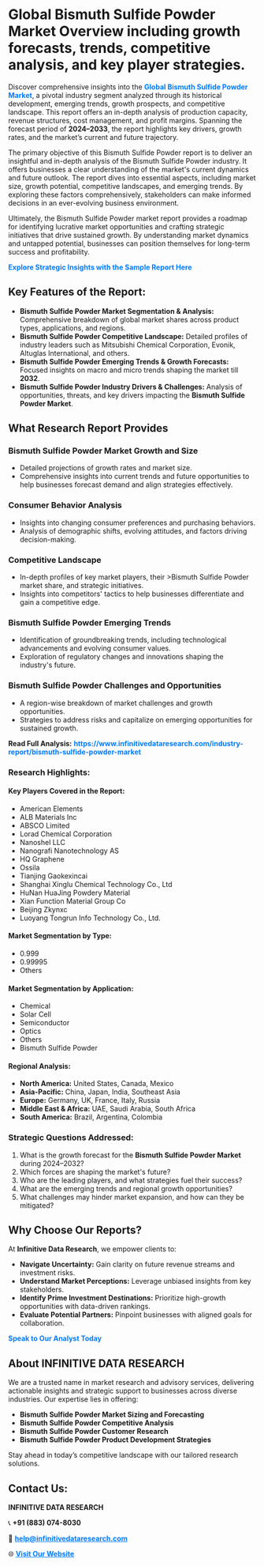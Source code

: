 <h1>Global Bismuth Sulfide Powder Market Overview including growth forecasts, trends, competitive analysis, and key player strategies.</h1>
<p>
Discover comprehensive insights into the 
<a href="https://www.infinitivedataresearch.com/industry-report/bismuth-sulfide-powder-market" rel="dofollow" style="color: #007BFF; text-decoration: none;"><strong>Global Bismuth Sulfide Powder Market</strong></a>, a pivotal industry segment analyzed through its historical development, emerging trends, growth prospects, and competitive landscape. This report offers an in-depth analysis of production capacity, revenue structures, cost management, and profit margins. Spanning the forecast period of <strong>2024–2033</strong>, the report highlights key drivers, growth rates, and the market’s current and future trajectory.
</p>
<p>
The primary objective of this Bismuth Sulfide Powder report is to deliver an insightful and in-depth analysis of the Bismuth Sulfide Powder industry. It offers businesses a clear understanding of the market's current dynamics and future outlook. The report dives into essential aspects, including market size, growth potential, competitive landscapes, and emerging trends. By exploring these factors comprehensively, stakeholders can make informed decisions in an ever-evolving business environment.
</p>
<p>
Ultimately, the Bismuth Sulfide Powder market report provides a roadmap for identifying lucrative market opportunities and crafting strategic initiatives that drive sustained growth. By understanding market dynamics and untapped potential, businesses can position themselves for long-term success and profitability.
</p>
<p>
<a href="https://www.infinitivedataresearch.com/request-sample/reportId=112010" style="color: #007BFF; text-decoration: none;"><strong>Explore Strategic Insights with the Sample Report Here</strong></a>
</p>

<h2>Key Features of the Report:</h2>
<ul>
<li><strong>Bismuth Sulfide Powder Market Segmentation & Analysis:</strong> Comprehensive breakdown of global market shares across product types, applications, and regions.</li>
<li><strong>Bismuth Sulfide Powder Competitive Landscape:</strong> Detailed profiles of industry leaders such as Mitsubishi Chemical Corporation, Evonik, Altuglas International, and others.</li>
<li><strong>Bismuth Sulfide Powder Emerging Trends & Growth Forecasts:</strong> Focused insights on macro and micro trends shaping the market till <strong>2032</strong>.</li>
<li><strong>Bismuth Sulfide Powder Industry Drivers & Challenges:</strong> Analysis of opportunities, threats, and key drivers impacting the <strong>Bismuth Sulfide Powder Market</strong>.</li>
</ul>

<h2>What Research Report Provides</h2>
<h3>Bismuth Sulfide Powder Market Growth and Size</h3>
<ul>
<li>Detailed projections of growth rates and market size.</li>
<li>Comprehensive insights into current trends and future opportunities to help businesses forecast demand and align strategies effectively.</li>
</ul>

<h3>Consumer Behavior Analysis</h3>
<ul>
<li>Insights into changing consumer preferences and purchasing behaviors.</li>
<li>Analysis of demographic shifts, evolving attitudes, and factors driving decision-making.</li>
</ul>

<h3>Competitive Landscape</h3>
<ul>
<li>In-depth profiles of key market players, their >Bismuth Sulfide Powder market share, and strategic initiatives.</li>
<li>Insights into competitors' tactics to help businesses differentiate and gain a competitive edge.</li>
</ul>

<h3>Bismuth Sulfide Powder Emerging Trends</h3>
<ul>
<li>Identification of groundbreaking trends, including technological advancements and evolving consumer values.</li>
<li>Exploration of regulatory changes and innovations shaping the industry's future.</li>
</ul>

<h3>Bismuth Sulfide Powder Challenges and Opportunities</h3>
<ul>
<li>A region-wise breakdown of market challenges and growth opportunities.</li>
<li>Strategies to address risks and capitalize on emerging opportunities for sustained growth.</li>
</ul>
<p><strong>Read Full Analysis:</strong> <a href="https://www.infinitivedataresearch.com/industry-report/bismuth-sulfide-powder-market" rel="dofollow" style="color: #007BFF; text-decoration: none;"><strong>https://www.infinitivedataresearch.com/industry-report/bismuth-sulfide-powder-market</strong></a></p>
<h3>Research Highlights:</h3>
<h4>Key Players Covered in the Report:</h4>
<ul><li>American Elements</li><li>ALB Materials Inc</li><li>ABSCO Limited</li><li>Lorad Chemical Corporation</li><li>Nanoshel LLC</li><li>Nanografi Nanotechnology AS</li><li>HQ Graphene</li><li>Ossila</li><li>Tianjing Gaokexincai</li><li>Shanghai Xinglu Chemical Technology Co., Ltd</li><li>HuNan HuaJing Powdery Material</li><li>Xian Function Material Group Co</li><li>Beijing Zkynxc</li><li>Luoyang Tongrun Info Technology Co., Ltd.</li></ul>
<h4>Market Segmentation by Type:</h4>
<ul><li>0.999</li><li>0.99995</li><li>Others</li></ul>
<h4>Market Segmentation by Application:</h4>
<ul><li>Chemical</li><li>Solar Cell</li><li>Semiconductor</li><li>Optics</li><li>Others</li><li>Bismuth Sulfide Powder</li></ul>

<h4>Regional Analysis:</h4>
<ul>
<li><strong>North America:</strong> United States, Canada, Mexico</li>
<li><strong>Asia-Pacific:</strong> China, Japan, India, Southeast Asia</li>
<li><strong>Europe:</strong> Germany, UK, France, Italy, Russia</li>
<li><strong>Middle East & Africa:</strong> UAE, Saudi Arabia, South Africa</li>
<li><strong>South America:</strong> Brazil, Argentina, Colombia</li>
</ul>

<h3>Strategic Questions Addressed:</h3>
<ol>
<li>What is the growth forecast for the <strong>Bismuth Sulfide Powder Market</strong> during 2024–2032?</li>
<li>Which forces are shaping the market's future?</li>
<li>Who are the leading players, and what strategies fuel their success?</li>
<li>What are the emerging trends and regional growth opportunities?</li>
<li>What challenges may hinder market expansion, and how can they be mitigated?</li>
</ol>

<h2>Why Choose Our Reports?</h2>
<p>At <strong>Infinitive Data Research</strong>, we empower clients to:</p>
<ul>
<li><strong>Navigate Uncertainty:</strong> Gain clarity on future revenue streams and investment risks.</li>
<li><strong>Understand Market Perceptions:</strong> Leverage unbiased insights from key stakeholders.</li>
<li><strong>Identify Prime Investment Destinations:</strong> Prioritize high-growth opportunities with data-driven rankings.</li>
<li><strong>Evaluate Potential Partners:</strong> Pinpoint businesses with aligned goals for collaboration.</li>
</ul>
<p><a href="https://www.infinitivedataresearch.com/industry-report/bismuth-sulfide-powder-market" rel="dofollow" style="color: #007BFF; text-decoration: none;"><strong>Speak to Our Analyst Today</strong></a></p>

<h2>About INFINITIVE DATA RESEARCH</h2>
<p>We are a trusted name in market research and advisory services, delivering actionable insights and strategic support to businesses across diverse industries. Our expertise lies in offering:</p>
<ul>
<li><strong>Bismuth Sulfide Powder Market Sizing and Forecasting</strong></li>
<li><strong>Bismuth Sulfide Powder Competitive Analysis</strong></li>
<li><strong>Bismuth Sulfide Powder Customer Research</strong></li>
<li><strong>Bismuth Sulfide Powder Product Development Strategies</strong></li>
</ul>
<p>Stay ahead in today’s competitive landscape with our tailored research solutions.</p>

<h2>Contact Us:</h2>
<p><strong>INFINITIVE DATA RESEARCH</strong></p>
<p>📞 <strong>+91 (883) 074-8030</strong></p>
<p>📧 <strong><a href="mailto:help@infinitivedataresearch.com" style="color: #007BFF;">help@infinitivedataresearch.com</a></strong></p>
<p>🌐 <strong><a href="https://www.infinitivedataresearch.com" rel="dofollow" style="color: #007BFF;">Visit Our Website</a></strong></p>